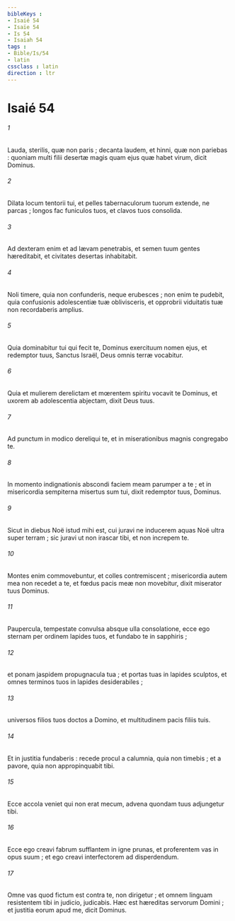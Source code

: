 ```yaml
---
bibleKeys : 
- Isaié 54
- Isaïe 54
- Is 54
- Isaiah 54
tags : 
- Bible/Is/54
- latin
cssclass : latin
direction : ltr
---
```


# Isaié 54

###### 1
Lauda, sterilis, quæ non paris ; decanta laudem, et hinni, quæ non pariebas : quoniam multi filii desertæ magis quam ejus quæ habet virum, dicit Dominus.
###### 2
Dilata locum tentorii tui, et pelles tabernaculorum tuorum extende, ne parcas ; longos fac funiculos tuos, et clavos tuos consolida.
###### 3
Ad dexteram enim et ad lævam penetrabis, et semen tuum gentes hæreditabit, et civitates desertas inhabitabit.
###### 4
Noli timere, quia non confunderis, neque erubesces ; non enim te pudebit, quia confusionis adolescentiæ tuæ oblivisceris, et opprobrii viduitatis tuæ non recordaberis amplius.
###### 5
Quia dominabitur tui qui fecit te, Dominus exercituum nomen ejus, et redemptor tuus, Sanctus Israël, Deus omnis terræ vocabitur.
###### 6
Quia et mulierem derelictam et mœrentem spiritu vocavit te Dominus, et uxorem ab adolescentia abjectam, dixit Deus tuus.
###### 7
Ad punctum in modico dereliqui te, et in miserationibus magnis congregabo te.
###### 8
In momento indignationis abscondi faciem meam parumper a te ; et in misericordia sempiterna misertus sum tui, dixit redemptor tuus, Dominus.
###### 9
Sicut in diebus Noë istud mihi est, cui juravi ne inducerem aquas Noë ultra super terram ; sic juravi ut non irascar tibi, et non increpem te.
###### 10
Montes enim commovebuntur, et colles contremiscent ; misericordia autem mea non recedet a te, et fœdus pacis meæ non movebitur, dixit miserator tuus Dominus.
###### 11
Paupercula, tempestate convulsa absque ulla consolatione, ecce ego sternam per ordinem lapides tuos, et fundabo te in sapphiris ;
###### 12
et ponam jaspidem propugnacula tua ; et portas tuas in lapides sculptos, et omnes terminos tuos in lapides desiderabiles ;
###### 13
universos filios tuos doctos a Domino, et multitudinem pacis filiis tuis.
###### 14
Et in justitia fundaberis : recede procul a calumnia, quia non timebis ; et a pavore, quia non appropinquabit tibi.
###### 15
Ecce accola veniet qui non erat mecum, advena quondam tuus adjungetur tibi.
###### 16
Ecce ego creavi fabrum sufflantem in igne prunas, et proferentem vas in opus suum ; et ego creavi interfectorem ad disperdendum.
###### 17
Omne vas quod fictum est contra te, non dirigetur ; et omnem linguam resistentem tibi in judicio, judicabis. Hæc est hæreditas servorum Domini ; et justitia eorum apud me, dicit Dominus.
